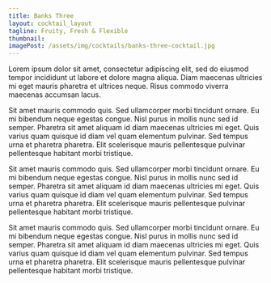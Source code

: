 ```yaml
---
title: Banks Three
layout: cocktail_layout
tagline: Fruity, Fresh & Flexible
thumbnail:
imagePost: /assets/img/cocktails/banks-three-cocktail.jpg
---
```


Lorem ipsum dolor sit amet, consectetur adipiscing elit, sed do eiusmod tempor incididunt ut labore et dolore magna aliqua. Diam maecenas ultricies mi eget mauris pharetra et ultrices neque. Risus commodo viverra maecenas accumsan lacus.

Sit amet mauris commodo quis. Sed ullamcorper morbi tincidunt ornare. Eu mi bibendum neque egestas congue. Nisl purus in mollis nunc sed id semper. Pharetra sit amet aliquam id diam maecenas ultricies mi eget. Quis varius quam quisque id diam vel quam elementum pulvinar. Sed tempus urna et pharetra pharetra. Elit scelerisque mauris pellentesque pulvinar pellentesque habitant morbi tristique.

Sit amet mauris commodo quis. Sed ullamcorper morbi tincidunt ornare. Eu mi bibendum neque egestas congue. Nisl purus in mollis nunc sed id semper. Pharetra sit amet aliquam id diam maecenas ultricies mi eget. Quis varius quam quisque id diam vel quam elementum pulvinar. Sed tempus urna et pharetra pharetra. Elit scelerisque mauris pellentesque pulvinar pellentesque habitant morbi tristique.

Sit amet mauris commodo quis. Sed ullamcorper morbi tincidunt ornare. Eu mi bibendum neque egestas congue. Nisl purus in mollis nunc sed id semper. Pharetra sit amet aliquam id diam maecenas ultricies mi eget. Quis varius quam quisque id diam vel quam elementum pulvinar. Sed tempus urna et pharetra pharetra. Elit scelerisque mauris pellentesque pulvinar pellentesque habitant morbi tristique.

